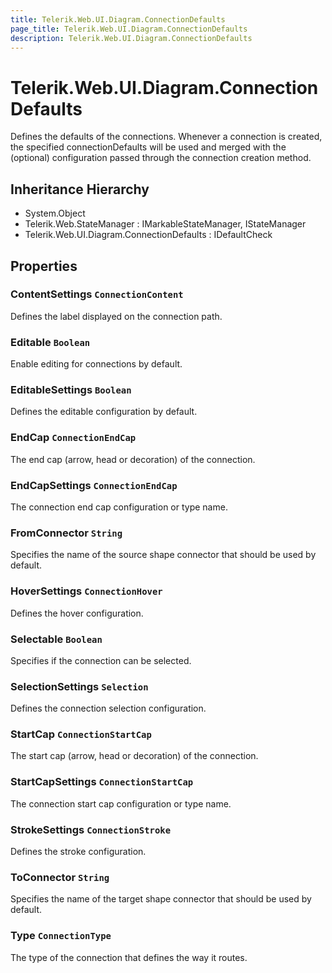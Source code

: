 ```yaml
---
title: Telerik.Web.UI.Diagram.ConnectionDefaults
page_title: Telerik.Web.UI.Diagram.ConnectionDefaults
description: Telerik.Web.UI.Diagram.ConnectionDefaults
---
```


# Telerik.Web.UI.Diagram.ConnectionDefaults

Defines the defaults of the connections. Whenever a connection is created, the specified connectionDefaults will be used and merged with the (optional) configuration passed through the connection creation method.

## Inheritance Hierarchy

* System.Object
* Telerik.Web.StateManager : IMarkableStateManager, IStateManager
* Telerik.Web.UI.Diagram.ConnectionDefaults : IDefaultCheck

## Properties

###  ContentSettings `ConnectionContent`

Defines the label displayed on the connection path.

###  Editable `Boolean`

Enable editing for connections by default.

###  EditableSettings `Boolean`

Defines the editable configuration by default.

###  EndCap `ConnectionEndCap`

The end cap (arrow, head or decoration) of the connection.

###  EndCapSettings `ConnectionEndCap`

The connection end cap configuration or type name.

###  FromConnector `String`

Specifies the name of the source shape connector that should be used by default.

###  HoverSettings `ConnectionHover`

Defines the hover configuration.

###  Selectable `Boolean`

Specifies if the connection can be selected.

###  SelectionSettings `Selection`

Defines the connection selection configuration.

###  StartCap `ConnectionStartCap`

The start cap (arrow, head or decoration) of the connection.

###  StartCapSettings `ConnectionStartCap`

The connection start cap configuration or type name.

###  StrokeSettings `ConnectionStroke`

Defines the stroke configuration.

###  ToConnector `String`

Specifies the name of the target shape connector that should be used by default.

###  Type `ConnectionType`

The type of the connection that defines the way it routes.

